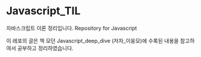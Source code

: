 # Javascript_TIL
자바스크립트 이론 정리입니다.
Repository for Javascript

이 레포의 글은 책 모던 Javascript_deep_dive (저자_이웅모)에 수록된 내용을 참고하여서 공부하고 정리하였습니다.
